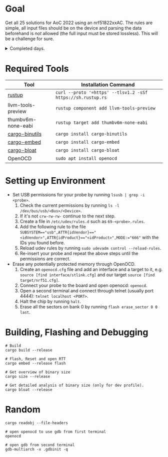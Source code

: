 # Goal

Get all 25 solutions for AoC 2022 using an nrf51822xxAC. The rules are simple, all input files should be on the device
and parsing the data beforehand is *not* allowed (the full input must be stored lossless). This
will be a challenge for sure.

<details><summary>Completed days.</summary>

| day | part 1 (us) | part 2 (us) | day | part 1 (us) | part 2 (us) |
|-----|-------------|-------------|-----|-------------|-------------|
| 1   | 10,345      | 10,629      | 14  |             |             |
| 2   | 12,215      | 12,214      | 15  |             |             |
| 3   | 30,443      | 30,574      | 16  |             |             |
| 4   | 19,132      | 19,161      | 17  |             |             |
| 5   | 27,831      | 33,976      | 18  |             |             |
| 6   | 5,816       | 11,392      | 19  |             |             |
| 7   | 16,155      | 16,255      | 20  |             |             |
| 8   | 174,629     | 166,544     | 21  |             |             |
| 9   | 230,461     | 789,910     | 22  |             |             |
| 10  | 844         | 1,820       | 23  |             |             |
| 11  |             |             | 24  |             |             |
| 12  |             |             | 25  |             |             |
| 13  |             |             |     |             |             |

</details>

# Required Tools

| Tool                                                              | Installation Command                                        |
|-------------------------------------------------------------------|-------------------------------------------------------------|
| [rustup](https://www.rust-lang.org/tools/install)                 | `curl --proto '=https' --tlsv1.2 -sSf https://sh.rustup.rs` |
| llvm-tools-preview                                                | `rustup component add llvm-tools-preview`                   |
| thumbv6m-none-eabi                                                | `rustup target add thumbv6m-none-eabi`                      |
| [cargo-binutils](https://github.com/rust-embedded/cargo-binutils) | `cargo install cargo-binutils`                              |
| [cargo-embed](https://github.com/probe-rs/cargo-embed)            | `cargo install cargo-embed`                                 |
| [cargo-bloat](https://github.com/RazrFalcon/cargo-bloat)          | `cargo install cargo-bloat`                                 |
| OpenOCD                                                           | `sudo apt install openocd`                                  |

# Setting up Environment

* Set USB permissions for your probe by running ``lsusb | grep -i <probe>``.
    1. Check the current permissions by running `ls -l /dev/bus/usb/<Bus>/<Device>`.
    2. If it's not ``crw-rw-rw-`` continue to the next step.
    3. Create a file in ``/etc/udev/rules.d`` such as ``69-<probe>.rules``.
    4. Add the following rule to the
       file ``SUBSYSTEM=="usb",ATTR{idVendor}=="<idVendor>",ATTR{idProduct}=="<idProduct>",MODE:="666"`` with the IDs
       you found before.
    5. Reload udev rules by running ``sudo udevadm control --reload-rules``.
    6. Re-insert your probe and repeat the above steps until the permissions are correct.
* Erase any potentially protected memory through OpenOCD.
    1. Create an ``openocd.cfg`` file and add an interface and a target to it,
       e.g. ``source [find interface/stlink.cfg]`` and our target ``source [find target/nrf51.cfg]``.
    2. Connect your probe to the board and open openocd: ``openocd``.
    3. Open a second terminal and connect through telnet (usually port 4444): ``telnet localhost <PORT>``.
    4. Halt the chip by running ``halt``.
    5. Erase all the sectors on bank 0 by running ``flash erase_sector 0 0 last``.

# Building, Flashing and Debugging

```
# Build
cargo build --release

# Flash, Reset and open RTT
cargo embed --release flash

# Get overview of binary size
cargo size --release

# Get detailed analysis of binary size (only for dev profile).
cargo bloat --release
```

# Random

```
cargo readobj --file-headers

# open openocd to use gdb from first terminal
openocd

# open gdb from second terminal
gdb-multiarch -x .gdbinit -q
```
